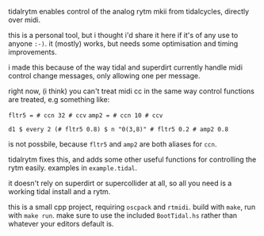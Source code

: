 tidalrytm enables control of the analog rytm mkii from tidalcycles, directly over midi.

this is a personal tool, but i thought i'd share it here if it's of any use to anyone `:-)`. it (mostly) works, but needs some optimisation and timing improvements.

i made this because of the way tidal and superdirt currently handle midi control change messages, only allowing one per message.

right now, (i think) you can't treat midi cc in the same way control functions are treated, e.g something like:

`fltr5 = # ccn 32 # ccv`
`amp2 = # ccn 10 # ccv`

`d1 $ every 2 (# fltr5 0.8) $ n "0(3,8)" # fltr5 0.2 # amp2 0.8`

is not possbile, because `fltr5` and `amp2` are both aliases for `ccn`.

tidalrytm fixes this, and adds some other useful functions for controlling the rytm easily. examples in `example.tidal`.

it doesn't rely on superdirt or supercollider at all, so all you need is a working tidal install and a rytm.

this is a small cpp project, requiring `oscpack` and `rtmidi`. build with `make`, run with `make run`. make sure to use the included `BootTidal.hs` rather than whatever your editors default is.
